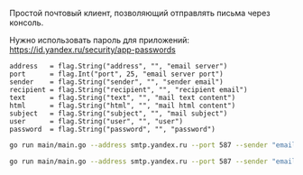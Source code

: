 
Простой почтовый клиент, позволяющий отправлять письма через консоль.

Нужно использовать пароль для приложений:
https://id.yandex.ru/security/app-passwords 


```
address   = flag.String("address", "", "email server")
port      = flag.Int("port", 25, "email server port")
sender    = flag.String("sender", "", "sender email")
recipient = flag.String("recipient", "", "recipient email")
text      = flag.String("text", "", "mail text content")
html      = flag.String("html", "", "mail html content")
subject   = flag.String("subject", "", "mail subject")
user      = flag.String("user", "", "user")
password  = flag.String("password", "", "password")
```

```bash
go run main/main.go --address smtp.yandex.ru --port 587 --sender "email@mail.com" --recipient "email@mail.com" --subject "Hello" --user user --password password --text "Text"
```

```bash
go run main/main.go --address smtp.yandex.ru --port 587 --sender "email@mail.com" --recipient "email@mail.com" --subject "Hello" --user user --password password --html "<p>Привет <br> <h1> Отправляю html <h1> </p>"
```
